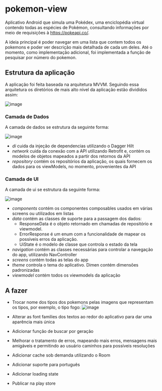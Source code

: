# pokemon-view
Aplicativo Android que simula uma Pokédex, uma enciclopédia virtual contendo todas as espécies de Pokémon, consultando informações por meio de requisições à https://pokeapi.co/.

A ideia principal é poder navegar em uma lista que contem todos os pokemons e poder ver descrição mais detalhada de cada um deles. Até o momento, como implementação adicional, foi implementada a função de pesquisar por número do pokemon.

## Estrutura da aplicação
A aplicação foi feita baseada na arquitetura MVVM. Seguindo essa arquitetura os diretórios de mais alto nível da aplicação estão divididos assim:

![image](https://github.com/romanhole/pokemon-view/assets/49032796/77d430d0-c9b3-4abf-bf25-4d7304ed8296)


### Camada de Dados
A camada de dados se estrutura da seguinte forma:

![image](https://github.com/romanhole/pokemon-view/assets/49032796/661b0795-7669-4311-b968-83527c75f821)


- *di* cuida da injeção de dependencias utilizando o Dagger Hilt
- *network* cuida da conexão com a API utilizando Retrofit e, contém os modelos de objetos mapeados a partir dos retornos da API
- *repository* contém os repositórios da aplicação, os quais fornecem os dados para os viewModels, no momento, provenientes da API

### Camada de UI
A camada de ui se estrutura da seguinte forma:

![image](https://github.com/romanhole/pokemon-view/assets/49032796/2057519d-36d6-485e-8f6a-de2457259d58)

- *components* contém os componentes composables usados em várias screens ou utilizados em listas
- *data* contém as classes de suporte para a passagem dos dados:
  - ResponseData é o objeto retornado em chamadas de repositório e viewmodel.
  - ErrorResponse é um enum com a funcionalidade de mapear os possíveis erros da aplicação.
  - UiState é o modelo de classe que controla o estado da tela
- *navigation* contém as classes necessárias para controlar a navegação do app, utilizando NavController
- *screens* contém todas as telas do app
- *theme* controla o tema do aplicativo. Dimen contém dimensões padronizadas
- *viewmodel* contém todos os viewmodels da aplicação

## A fazer
- Trocar nome dos tipos dos pokemons pelas imagens que representam os tipos, por exemplo, o tipo fogo:
  ![image](https://github.com/romanhole/pokemon-view/assets/49032796/d37fe713-5c87-48f4-9049-5d8d6ee197c2)


- Alterar as font families dos textos ao redor do aplicativo para dar uma aparência mais única

- Adicionar função de buscar por geração

- Melhorar o tratamento de erros, mapeando mais erros, mensagens mais amigáveis e permitindo ao usuário caminhos para possíveis resoluções

- Adicionar cache sob demanda utilizando o Room

- Adicionar suporte para português

- Adicionar loading state

- Publicar na play store